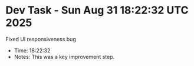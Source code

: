 # Dev Task - Sun Aug 31 18:22:32 UTC 2025
Fixed UI responsiveness bug
- Time: 18:22:32
- Notes: This was a key improvement step.
